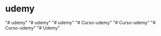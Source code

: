 # udemy
"# udemy" 
"# udemy" 
"# udemy" 
"# Curso-udemy" 
"# Curso-udemy" 
"# Curso-udemy" 
"# Udemy" 
